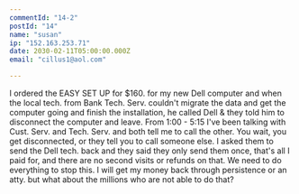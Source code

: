```yaml
---
commentId: "14-2"
postId: "14"
name: "susan"
ip: "152.163.253.71"
date: 2030-02-11T05:00:00.000Z
email: "cillus1@aol.com"

---
```

<p>I ordered the EASY SET UP for $160. for my new Dell computer and when the local tech. from Bank Tech. Serv. couldn't migrate the data and get the computer going and finish the installation, he called Dell & they told him to disconnect the computer and leave. From 1:00 - 5:15 I've been talking with Cust. Serv. and Tech. Serv. and both tell me to call the other. You wait, you get disconnected, or they tell you to call someone else.  I asked them to send the Dell tech. back and they said they only send them once, that's all I paid for, and there are no second visits or refunds on that. We need to do everything to stop this.  I will get my money back through persistence or an atty. but what about the millions who are not able to do that?</p>